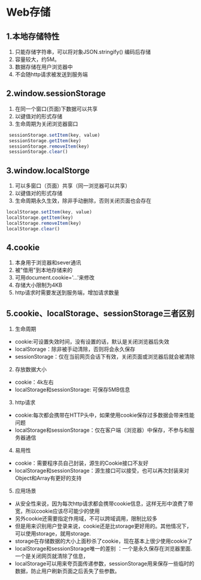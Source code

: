 # Web存储

## 1.本地存储特性

1. 只能存储字符串，可以将对象JSON.stringify() 编码后存储 
2. 容量较大，约5M。
3. 数据存储在用户浏览器中
4. 不会随http请求被发送到服务端

## 2.window.sessionStorage

1. 在同一个窗口(页面)下数据可以共享
2. 以键值对的形式存储
3. 生命周期为关闭浏览器窗口

```js
 sessionStorage.setItem(key, value)
 sessionStorage.getItem(key)
 sessionStorage.removeItem(key)
 sessionStorage.clear()
```

## 3.window.localStorge

1. 可以多窗口（页面）共享（同一浏览器可以共享）
2. 以键值对的形式存储
3. 生命周期永久生效，除非手动删除，否则关闭页面也会存在

```js
localStorage.setItem(key, value)
localStorage.getItem(key)
localStorage.removeItem(key)
localStorage.clear()
```

## 4.cookie

1. 本身用于浏览器和sever通讯
2. 被"借用"到本地存储来的
3. 可用document.cookie='...'来修改
4. 存储大小限制为4KB
5. http请求时需要发送到服务端，增加请求数量


## 5.cookie、localStorage、sessionStorage三者区别

1. 生命周期 
  - cookie:可设置失效时间，没有设置的话，默认是关闭浏览器后失效
  - localStorage：除非被手动清除，否则将会永久保存
  - sessionStorage：仅在当前网页会话下有效，关闭页面或浏览器后就会被清除

2. 存放数据大小
  - cookie：4k左右
  - localStorage和sessionStorage: 可保存5MB信息

3. http请求
  - cookie:每次都会携带在HTTP头中，如果使用cookie保存过多数据会带来性能问题
  - localStorage和sessionStorage：仅在客户端（浏览器）中保存，不参与和服务器通信

4. 易用性
  - cookie：需要程序员自己封装，源生的Cookie接口不友好
  - localStorage和sessionStorage：源生接口可以接受，也可以再次封装来对Object和Array有更好的支持

5. 应用场景
  - 从安全性来说，因为每次http请求都会携带cookie信息，这样无形中浪费了带宽，所以cookie应该尽可能少的使用
  - 另外cookie还需要指定作用域，不可以跨域调用，限制比较多
  - 但是用来识别用户登录来说，cookie还是比storage更好用的。其他情况下，可以使用storage，就用storage.
  - storage在存储数据的大小上面秒杀了cookie，现在基本上很少使用cookie了
  - localStorage和sessionStorage唯一的差别 ：一个是永久保存在浏览器里面.一个是关闭网页就清除了信息，
  - localStorage可以用来夸页面传递参数，sessionStorage用来保存一些临时的数据，防止用户刷新页面之后丢失了些参数。
